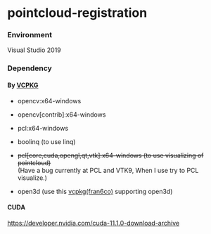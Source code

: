 # pointcloud-registration

### Environment
Visual Studio 2019

### Dependency

#### By [VCPKG](https://github.com/microsoft/vcpkg)
- opencv:x64-windows
- opencv[contrib]:x64-windows
- pcl:x64-windows
- boolinq (to use linq)

- ~~pcl[core,cuda,opengl,qt,vtk]:x64-windows (to use visualizing of pointcloud)~~       
(Have a bug currently at PCL and VTK9, When I use try to PCL visualize.)

- open3d
(use this [vcpkg(fran6co)](https://github.com/fran6co/vcpkg) supporting open3d)   


#### CUDA
https://developer.nvidia.com/cuda-11.1.0-download-archive

